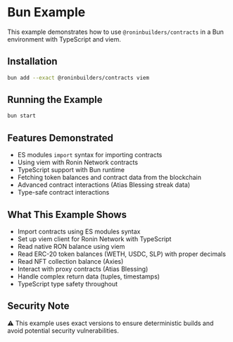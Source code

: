 # Bun Example

This example demonstrates how to use `@roninbuilders/contracts` in a Bun environment with TypeScript and viem.

## Installation

```bash
bun add --exact @roninbuilders/contracts viem
```

## Running the Example

```bash
bun start
```

## Features Demonstrated

- ES modules `import` syntax for importing contracts
- Using viem with Ronin Network contracts  
- TypeScript support with Bun runtime
- Fetching token balances and contract data from the blockchain
- Advanced contract interactions (Atias Blessing streak data)
- Type-safe contract interactions

## What This Example Shows

- Import contracts using ES modules syntax
- Set up viem client for Ronin Network with TypeScript
- Read native RON balance using viem
- Read ERC-20 token balances (WETH, USDC, SLP) with proper decimals
- Read NFT collection balance (Axies)
- Interact with proxy contracts (Atias Blessing)
- Handle complex return data (tuples, timestamps)
- TypeScript type safety throughout

## Security Note

⚠️ This example uses exact versions to ensure deterministic builds and avoid potential security vulnerabilities.